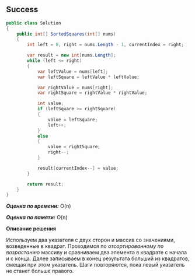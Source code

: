 ## Success

```csharp
public class Solution
{
    public int[] SortedSquares(int[] nums)
    {
        int left = 0, right = nums.Length - 1, currentIndex = right;

        var result = new int[nums.Length];
        while (left <= right)
        {
            var leftValue = nums[left];
            var leftSquare = leftValue * leftValue;

            var rightValue = nums[right];
            var rightSquare = rightValue * rightValue;

            int value;
            if (leftSquare >= rightSquare)
            {
                value = leftSquare;
                left++;
            }
            else
            {
                value = rightSquare;
                right--;
            }

            result[currentIndex--] = value;
        }

        return result;
    }
}
```

***Оценка по времени:*** O(n)

***Оценка по памяти:*** O(n)

**Описание решения**

Используем два указателя с двух сторон и массив со значениями, возведенные в квадрат. Проходимся по *отсортированному по возрастанию* массиву и сравниваем два элемента в квадрате с начала и с конца. Далее записываем в конец результата больший из квадратов, смещая при этом указатель. Шаги повторяются, пока левый указатель не станет больше правого.